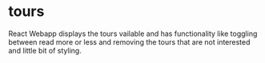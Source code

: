 # tours
React Webapp displays the tours vailable and has functionality like toggling between read more or less  and removing the tours that are not interested and little bit of styling.
